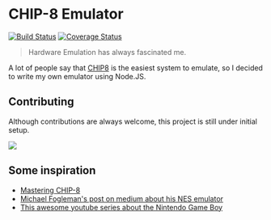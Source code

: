 # CHIP-8 Emulator

[![Build Status](https://travis-ci.org/adrianovalente/chip8-emulator.svg?branch=master)](https://travis-ci.org/adrianovalente/chip8-emulator)
[![Coverage Status](https://coveralls.io/repos/github/adrianovalente/chip8-emulator/badge.svg?branch=master)](https://coveralls.io/github/adrianovalente/chip8-emulator?branch=master)

> Hardware Emulation has always fascinated me.

A lot of people say that [CHIP8](https://en.wikipedia.org/wiki/CHIP-8) is the easiest system to emulate, so I decided to write my own emulator using Node.JS.

## Contributing

Although contributions are always welcome, this project is still under initial setup.

![](http://24.media.tumblr.com/tumblr_m3x648wxbj1ru99qvo1_500.png)

## Some inspiration

- [Mastering CHIP-8](http://mattmik.com/files/chip8/mastering/chip8.html)
- [Michael Fogleman's post on medium about his NES emulator](https://medium.com/@fogleman/i-made-an-nes-emulator-here-s-what-i-learned-about-the-original-nintendo-2e078c9b28fe)
- [This awesome youtube series about the Nintendo Game Boy](https://www.youtube.com/watch?v=RZUDEaLa5Nw)
